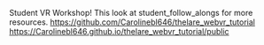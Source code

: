 Student VR Workshop! This look at student_follow_alongs for more resources.
https://github.com/Carolinebl646/thelare_webvr_tutorial
https://Carolinebl646.github.io/thelare_webvr_tutorial/public

